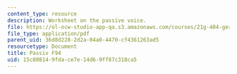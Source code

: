 ```yaml
---
content_type: resource
description: Worksheet on the passive voice.
file: https://ol-ocw-studio-app-qa.s3.amazonaws.com/courses/21g-404-german-iv-spring-2005/15c808149fdace7e14d69ff87c318ca5_MIT21G_404S05_passiv.pdf
file_type: application/pdf
parent_uid: 36d8d228-2d2a-04a0-4470-cf4361263ad5
resourcetype: Document
title: Passiv F94
uid: 15c80814-9fda-ce7e-14d6-9ff87c318ca5
---
```

